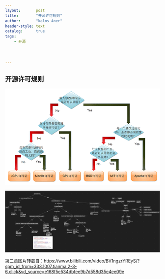 ```yaml
---
layout:       post
title:        "开源许可规则"
author:       "kalos Aner"
header-style: text
catalog:      true
tags:
    - 开源



---
```


## 开源许可规则

![img](\img\in-post\open-source-license.png)

![94497eee-e34a-4239-8361-b27bc9c299ee-image](\img\in-post\94497eee-e34a-4239-8361-b27bc9c299ee-image.png)



第二章图片转载自：https://www.bilibili.com/video/BV1ngzrYREyS/?spm_id_from=333.1007.tianma.2-3-6.click&vd_source=e168f5e534dbfee9b7d558d35e4ee09e